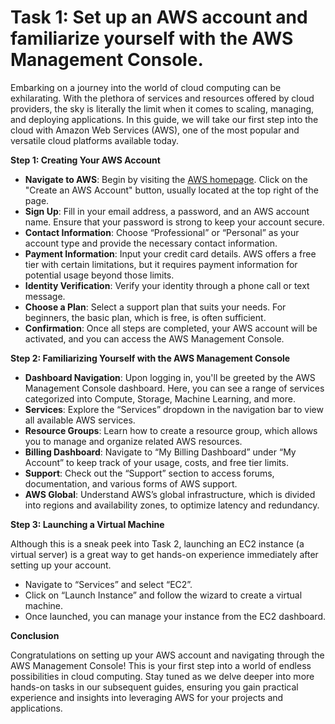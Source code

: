 # Task 1: Set up an AWS account and familiarize yourself with the AWS Management Console.

Embarking on a journey into the world of cloud computing can be exhilarating. With the plethora of services and resources offered by cloud providers, the sky is literally the limit when it comes to scaling, managing, and deploying applications. In this guide, we will take our first step into the cloud with Amazon Web Services (AWS), one of the most popular and versatile cloud platforms available today.

**Step 1: Creating Your AWS Account**

- **Navigate to AWS**: Begin by visiting the [AWS homepage](https://aws.amazon.com/). Click on the "Create an AWS Account" button, usually located at the top right of the page.
- **Sign Up**: Fill in your email address, a password, and an AWS account name. Ensure that your password is strong to keep your account secure.
- **Contact Information**: Choose “Professional” or “Personal” as your account type and provide the necessary contact information.
- **Payment Information**: Input your credit card details. AWS offers a free tier with certain limitations, but it requires payment information for potential usage beyond those limits.
- **Identity Verification**: Verify your identity through a phone call or text message.
- **Choose a Plan**: Select a support plan that suits your needs. For beginners, the basic plan, which is free, is often sufficient.
- **Confirmation**: Once all steps are completed, your AWS account will be activated, and you can access the AWS Management Console.

**Step 2: Familiarizing Yourself with the AWS Management Console**

- **Dashboard Navigation**: Upon logging in, you'll be greeted by the AWS Management Console dashboard. Here, you can see a range of services categorized into Compute, Storage, Machine Learning, and more.
- **Services**: Explore the “Services” dropdown in the navigation bar to view all available AWS services.
- **Resource Groups**: Learn how to create a resource group, which allows you to manage and organize related AWS resources.
- **Billing Dashboard**: Navigate to “My Billing Dashboard” under “My Account” to keep track of your usage, costs, and free tier limits.
- **Support**: Check out the “Support” section to access forums, documentation, and various forms of AWS support.
- **AWS Global**: Understand AWS’s global infrastructure, which is divided into regions and availability zones, to optimize latency and redundancy.

**Step 3: Launching a Virtual Machine**

Although this is a sneak peek into Task 2, launching an EC2 instance (a virtual server) is a great way to get hands-on experience immediately after setting up your account.

- Navigate to “Services” and select “EC2”.
- Click on “Launch Instance” and follow the wizard to create a virtual machine.
- Once launched, you can manage your instance from the EC2 dashboard.

**Conclusion**

Congratulations on setting up your AWS account and navigating through the AWS Management Console! This is your first step into a world of endless possibilities in cloud computing. Stay tuned as we delve deeper into more hands-on tasks in our subsequent guides, ensuring you gain practical experience and insights into leveraging AWS for your projects and applications.